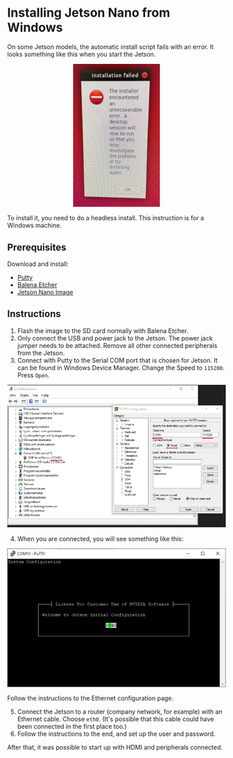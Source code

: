 # Installing Jetson Nano from Windows

On some Jetson models, the automatic install script fails with an error. It looks something like this when you start the Jetson.
<p align="center">
  <img src="images/errormsg.jpg" alt="Sample Image" width="200">
</p>
To install it, you need to do a headless install. This instruction is for a Windows machine.

## Prerequisites

Download and install:

- [Putty](https://www.chiark.greenend.org.uk/~sgtatham/putty/latest.html)
- [Balena Etcher](https://etcher.balena.io/)
- [Jetson Nano Image](https://developer.nvidia.com/jetson-nano-sd-card-image)

## Instructions

1. Flash the image to the SD card normally with Balena Etcher.
2. Only connect the USB and power jack to the Jetson. The power jack jumper needs to be attached. Remove all other connected peripherals from the Jetson.
3. Connect with Putty to the Serial COM port that is chosen for Jetson. It can be found in Windows Device Manager. Change the Speed to `115200`. Press `Open`.

<p align="center">
  <img src="images/windevicemgr.png" alt="Sample Image" width="800">
</p>

4. When you are connected, you will see something like this:

<p align="center">
  <img src="images/puttyheadless.png" alt="Sample Image" width="600">
</p>

   Follow the instructions to the Ethernet configuration page.
   
5. Connect the Jetson to a router (company network, for example) with an Ethernet cable. Choose `eth0`. (It's possible that this cable could have been connected in the first place too.)
6. Follow the instructions to the end, and set up the user and password.

After that, it was possible to start up with HDMI and peripherals connected.
